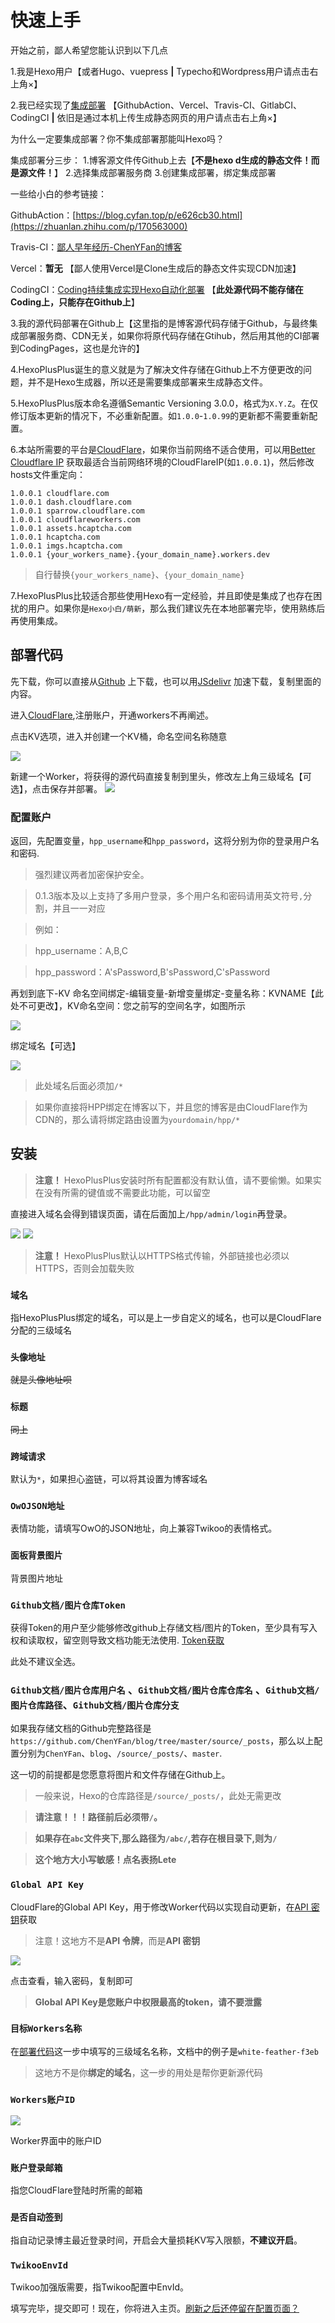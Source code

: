 # 快速上手

开始之前，鄙人希望您能认识到以下几点

1.我是Hexo用户【或者Hugo、vuepress **|** Typecho和Wordpress用户请点击右上角&times;】

2.我已经实现了[集成部署](https://hexo.io/zh-cn/docs/github-pages) 【GithubAction、Vercel、Travis-CI、GitlabCI、CodingCI **|** 依旧是通过本机上传生成静态网页的用户请点击右上角&times;】

为什么一定要集成部署？你不集成部署那能叫Hexo吗？

集成部署分三步：
1.博客源文件传Github上去【**不是hexo d生成的静态文件！而是源文件！**】
2.选择集成部署服务商
3.创建集成部署，绑定集成部署

一些给小白的参考链接：

GithubAction：[https://blog.cyfan.top/p/e626cb30.html](https://zhuanlan.zhihu.com/p/170563000)

Travis-CI：[鄙人早年经历-ChenYFan的博客](https://blog.cyfan.top/p/e626cb30.html)

Vercel：**暂无** 【鄙人使用Vercel是Clone生成后的静态文件实现CDN加速】

CodingCI：[Coding持续集成实现Hexo自动化部署](https://colsrch.cn/posts/df35c5b1/) 【**此处源代码不能存储在Coding上，只能存在Github上**】

3.我的源代码部署在Github上【这里指的是博客源代码存储于Github，与最终集成部署服务商、CDN无关，如果你将原代码存储在Gtihub，然后用其他的CI部署到CodingPages，这也是允许的】

4.HexoPlusPlus诞生的意义就是为了解决文件存储在Github上不方便更改的问题，并不是Hexo生成器，所以还是需要集成部署来生成静态文件。

5.HexoPlusPlus版本命名遵循Semantic Versioning 3.0.0，格式为`X.Y.Z`。在仅修订版本更新的情况下，不必重新配置。如`1.0.0`-`1.0.99`的更新都不需要重新配置。

6.本站所需要的平台是[CloudFlare](https://cloudflare.com/)，如果你当前网络不适合使用，可以用[Better Cloudflare IP](https://github.com/badafans/better-cloudflare-ip) 获取最适合当前网络环境的CloudFlareIP(如`1.0.0.1`)，然后修改hosts文件重定向：

```
1.0.0.1 cloudflare.com
1.0.0.1 dash.cloudflare.com
1.0.0.1 sparrow.cloudflare.com
1.0.0.1 cloudflareworkers.com
1.0.0.1 assets.hcaptcha.com
1.0.0.1 hcaptcha.com
1.0.0.1 imgs.hcaptcha.com
1.0.0.1 {your_workers_name}.{your_domain_name}.workers.dev
```

> 自行替换`{your_workers_name}`、`{your_domain_name}`

7.HexoPlusPlus比较适合那些使用Hexo有一定经验，并且即使是集成了也存在困扰的用户。如果你是`Hexo小白/萌新`，那么我们建议先在本地部署完毕，使用熟练后再使用集成。

## 部署代码

 先下载，你可以直接从[Github](https://raw.githubusercontent.com/HexoPlusPlus/HexoPlusPlus/main/dist/index.js) 上下载，也可以用[JSdelivr](https://cdn.jsdelivr.net/gh/HexoPlusPlus/HexoPlusPlus@main/dist/index.js) 加速下载，复制里面的内容。 

 进入[CloudFlare](https://cloudflare.com),注册账户，开通workers不再阐述。 

 点击KV选项，进入并创建一个KV桶，命名空间名称随意 

![](https://cdn.jsdelivr.net/gh/HexoPlusPlus/CDN@master/doc_img/2.png) 

 新建一个Worker，将获得的源代码直接复制到里头，修改左上角三级域名【可选】，点击保存并部署。 
![](https://cdn.jsdelivr.net/gh/HexoPlusPlus/CDN@master/doc_img/1.png) 

### 配置账户

返回，先配置变量，`hpp_username`和`hpp_password`，这将分别为你的登录用户名和密码. 

> 强烈建议两者加密保护安全。

> 0.1.3版本及以上支持了多用户登录，多个用户名和密码请用英文符号`,`分割，并且一一对应

> 例如：

> hpp_username：A,B,C

> hpp_password：A'sPassword,B'sPassword,C'sPassword

再划到底下-KV 命名空间绑定-编辑变量-新增变量绑定-变量名称：KVNAME【此处不可更改】，KV命名空间：您之前写的空间名字，如图所示

![](https://cdn.jsdelivr.net/gh/HexoPlusPlus/CDN@master/doc_img/5.png) 

绑定域名【可选】

![](https://cdn.jsdelivr.net/gh/HexoPlusPlus/CDN@master/doc_img/11.png)

> 此处域名后面必须加`/*`

> 如果你直接将HPP绑定在博客以下，并且您的博客是由CloudFlare作为CDN的，那么请将绑定路由设置为`yourdomain/hpp/*`

## 安装

> **注意！** HexoPlusPlus安装时所有配置都没有默认值，请不要偷懒。如果实在没有所需的键值或不需要此功能，可以留空

直接进入域名会得到错误页面，请在后面加上`/hpp/admin/login`再登录。

![](https://cdn.jsdelivr.net/gh/HexoPlusPlus/CDN@master/doc_img/3.png)
![](https://cdn.jsdelivr.net/gh/HexoPlusPlus/CDN@master/doc_img/4.png)

> **注意！** HexoPlusPlus默认以HTTPS格式传输，外部链接也必须以HTTPS，否则会加载失败

### `域名` 
指HexoPlusPlus绑定的域名，可以是上一步自定义的域名，也可以是CloudFlare分配的三级域名

### `头像地址` 
~~就是头像地址呗~~

### `标题` 
~~同上~~

### `跨域请求` 
默认为`*`，如果担心盗链，可以将其设置为博客域名

### `OwOJSON地址`

表情功能，请填写OwO的JSON地址，向上兼容Twikoo的表情格式。

### `面板背景图片`

背景图片地址

### `Github文档/图片仓库Token`

获得Token的用户至少能够修改github上存储文档/图片的Token，至少具有写入权和读取权，留空则导致文档功能无法使用.
[Token获取](https://github.com/settings/tokens/new)

此处不建议全选。

### `Github文档/图片仓库用户名` 、`Github文档/图片仓库仓库名` 、`Github文档/图片仓库路径`、`Github文档/图片仓库分支`  

如果我存储文档的Github完整路径是`https://github.com/ChenYFan/blog/tree/master/source/_posts`，那么以上配置分别为`ChenYFan`、`blog`、`/source/_posts/`、`master`.

这一切的前提都是您愿意将图片和文件存储在Github上。

> 一般来说，Hexo的仓库路径是`/source/_posts/`，此处无需更改

> **请注意！！！路径前后必须带`/`。**

> **如果存在`abc`文件夹下,那么路径为`/abc/`,若存在根目录下,则为`/`**

> **这个地方大小写敏感！点名表扬Lete**

### `Global API Key`

CloudFlare的Global API Key，用于修改Worker代码以实现自动更新，在[API 密钥](https://dash.cloudflare.com/profile/api-tokens)获取

> 注意！这地方不是**API 令牌**，而是**API 密钥**

![](https://cdn.jsdelivr.net/gh/HexoPlusPlus/CDN@master/doc_img/16.png)

点击查看，输入密码，复制即可

> **Global API Key是您账户中权限最高的token，请不要泄露**

### `目标Workers名称`

在[部署代码](#部署代码)这一步中填写的三级域名名称，文档中的例子是`white-feather-f3eb`

> 这地方不是你**绑定的域名**，这一步的用处是帮你更新源代码

### `Workers账户ID`

![](https://cdn.jsdelivr.net/gh/HexoPlusPlus/CDN@master/doc_img/17.png)

Worker界面中的账户ID

### `账户登录邮箱`

指您CloudFlare登陆时所需的邮箱

### `是否自动签到` 

指自动记录博主最近登录时间，开启会大量损耗KV写入限额，**不建议开启**。

### `TwikooEnvId`

Twikoo加强版需要，指Twikoo配置中EnvId。


填写完毕，提交即可！现在，你将进入主页。[刷新之后还停留在配置页面？](/faq/#a2)

